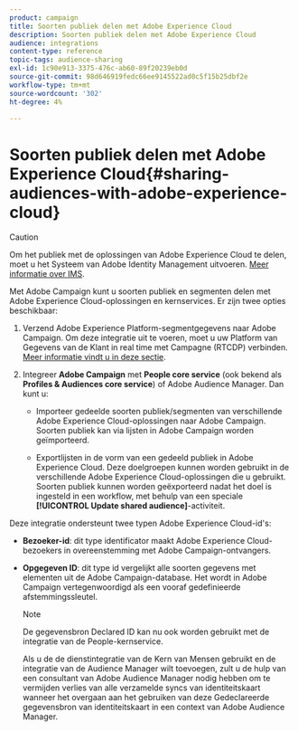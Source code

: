 ```yaml
---
product: campaign
title: Soorten publiek delen met Adobe Experience Cloud
description: Soorten publiek delen met Adobe Experience Cloud
audience: integrations
content-type: reference
topic-tags: audience-sharing
exl-id: 1c90e913-3375-476c-ab60-89f20239eb0d
source-git-commit: 98d646919fedc66ee9145522ad0c5f15b25dbf2e
workflow-type: tm+mt
source-wordcount: '302'
ht-degree: 4%

---
```


# Soorten publiek delen met Adobe Experience Cloud{#sharing-audiences-with-adobe-experience-cloud}

>[!CAUTION]
>
>Om het publiek met de oplossingen van Adobe Experience Cloud te delen, moet u het Systeem van Adobe Identity Management uitvoeren. [Meer informatie over IMS](../../integrations/using/about-adobe-id.md).

Met Adobe Campaign kunt u soorten publiek en segmenten delen met Adobe Experience Cloud-oplossingen en kernservices. Er zijn twee opties beschikbaar:

1. Verzend Adobe Experience Platform-segmentgegevens naar Adobe Campaign. Om deze integratie uit te voeren, moet u uw Platform van Gegevens van de Klant in real time met Campagne (RTCDP) verbinden. [Meer informatie vindt u in deze sectie](https://experienceleague.adobe.com/docs/experience-platform/destinations/catalog/email-marketing/adobe-campaign.html).


1. Integreer **Adobe Campaign** met **People core service** (ook bekend als **Profiles &amp; Audiences core service**) of Adobe Audience Manager. Dan kunt u:

   * Importeer gedeelde soorten publiek/segmenten van verschillende Adobe Experience Cloud-oplossingen naar Adobe Campaign. Soorten publiek kan via lijsten in Adobe Campaign worden geïmporteerd.

   * Exportlijsten in de vorm van een gedeeld publiek in Adobe Experience Cloud. Deze doelgroepen kunnen worden gebruikt in de verschillende Adobe Experience Cloud-oplossingen die u gebruikt. Soorten publiek kunnen worden geëxporteerd nadat het doel is ingesteld in een workflow, met behulp van een speciale **[!UICONTROL Update shared audience]**-activiteit.

Deze integratie ondersteunt twee typen Adobe Experience Cloud-id&#39;s:

* **Bezoeker-id**: dit type identificator maakt Adobe Experience Cloud-bezoekers in overeenstemming met Adobe Campaign-ontvangers.
* **Opgegeven ID**: dit type id vergelijkt alle soorten gegevens met elementen uit de Adobe Campaign-database. Het wordt in Adobe Campaign vertegenwoordigd als een vooraf gedefinieerde afstemmingssleutel.

   >[!NOTE]
   >
   > De gegevensbron Declared ID kan nu ook worden gebruikt met de integratie van de People-kernservice.
   >
   >Als u de de dienstintegratie van de Kern van Mensen gebruikt en de integratie van de Audience Manager wilt toevoegen, zult u de hulp van een consultant van Adobe Audience Manager nodig hebben om te vermijden verlies van alle verzamelde syncs van identiteitskaart wanneer het overgaan aan het gebruiken van deze Gedeclareerde gegevensbron van identiteitskaart in een context van Adobe Audience Manager.
